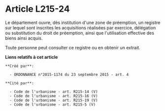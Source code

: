 # Article L215-24

Le département ouvre, dès institution d'une zone de préemption, un registre sur lequel sont inscrites les acquisitions
réalisées par exercice, délégation ou substitution du droit de préemption, ainsi que l'utilisation effective des biens ainsi
acquis. 

Toute personne peut consulter ce registre ou en obtenir un extrait.

**Liens relatifs à cet article**

	**Créé par**:

	  - ORDONNANCE n°2015-1174 du 23 septembre 2015 - art. 4

	**Cité par**:

	  - Code de l'urbanisme - art. R215-14 (V)
	  - Code de l'urbanisme - art. R215-16 (V)
	  - Code de l'urbanisme - art. R215-19 (V)
	  - Code de l'urbanisme - art. R215-5 (V)
